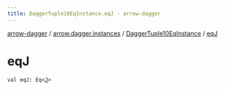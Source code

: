 ```yaml
---
title: DaggerTuple10EqInstance.eqJ - arrow-dagger
---
```


[arrow-dagger](../../index.html) / [arrow.dagger.instances](../index.html) / [DaggerTuple10EqInstance](index.html) / [eqJ](./eq-j.html)

# eqJ

`val eqJ: Eq<`[`J`](index.html#J)`>`